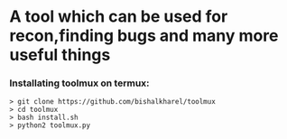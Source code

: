 # A tool which can be used for recon,finding bugs and many more useful things 

### Installating toolmux on termux:
```
> git clone https://github.com/bishalkharel/toolmux
> cd toolmux
> bash install.sh
> python2 toolmux.py
```


      
                                                                    
              
